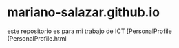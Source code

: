 # mariano-salazar.github.io
este repositorio es para mi trabajo de ICT
[PersonalProfile (PersonalProfile.html
